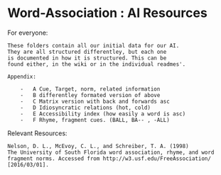 # Word-Association : AI Resources

For everyone:

	These folders contain all our initial data for our AI.
	They are all structured differentley, but each one
	is documented in how it is structured. This can be
	found either, in the wiki or in the individual readmes'.
	
	Appendix:
	
		-	A Cue, Target, norm, related information
		-	B differentley formated version of above
		-	C Matrix version with back and forwards asc
		-	D Idiosyncratic relations (hot, cold)
		-	E Accessibility index (how easily a word is asc)
		-	F Rhyme, fragment cues. (BALL, BA-- , -ALL)
	
Relevant Resources:

	Nelson, D. L., McEvoy, C. L., and Schreiber, T. A. (1998) 
	The University of South Florida word association, rhyme, and word 	
	fragment norms. Accessed from http://w3.usf.edu/FreeAssociation/ 
	[2016/03/01].
		

